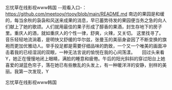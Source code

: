 忘忧草在线影视www韩国
--观看入口-：https://github.com/meetooy/rtooy/blob/main/README.md
南边的果园是和缓的，每当余秋的袅袅和风送来成果的消息，早已蓄势待发的果园便当务之急的向人们献上了她的歌颂。人们就用最佳的果子形成了醇香的果酒，封生存地下的房子里。重庆人的酒，就如重庆人的个性一律，舒爽，火辣，又关切。
这里找寻了。　　音乐轻轻地流淌着，是明快又舒缓的华尔兹，张曼玉的美丽身姿因了不断变换的旗袍而更加优雅动人。举手投足都是需要仔细品味的韵致，一个又一个唯美的画面冲击着我的已经湿润的双眼，一种无法言说的愉悦在我的心间荡漾。　　回过头来看Y，她正在慢慢地闭上眼睛，满脸的睡意和疲倦。午后的阳光斜斜的穿过阳台上她喜爱的湖蓝色帘子，落在她已有些散乱的头发上，有一种暖洋洋的安静，别样的美丽。我第一次发现，Y

忘忧草在线影视www韩国
